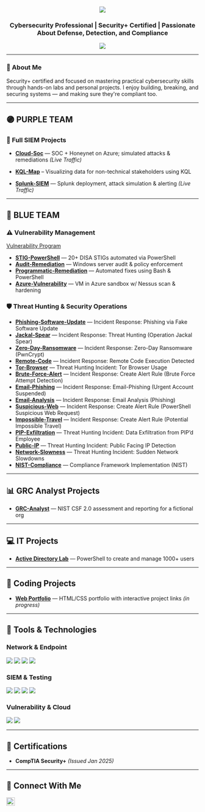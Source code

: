<h1 align="center">
  <img src="https://readme-typing-svg.herokuapp.com/?font=Righteous&size=35&color=FFA500&center=true&vCenter=true&width=500&height=70&duration=3000&lines=Howdy!+%F0%9F%91%8B;+I'm+Shakiya+Cole!" />
</h1>

<h3 align="center">Cybersecurity Professional | Security+ Certified | Passionate About Defense, Detection, and Compliance</h3>

<div align="center">
  <a href="#"><img src="https://img.shields.io/badge/-LinkedIn-0072b1?&style=for-the-badge&logo=linkedin&logoColor=white" /></a>
</div>

---

### 🔎 About Me
Security+ certified and focused on mastering practical cybersecurity skills through hands-on labs and personal projects. I enjoy building, breaking, and securing systems — and making sure they're compliant too.

---

## 🟣 PURPLE TEAM
### 🎯 Full SIEM Projects
- **[Cloud-Soc](https://github.com/Shakiyac/Cloud-Soc)** — SOC + Honeynet on Azure; simulated attacks & remediations *(Live Traffic)*
- **[KQL-Map](https://github.com/Shakiyac/kql-maps-non-tech/tree/main/KQL-Map-Why-KQL-Maps-Are-Essential-for-CEOs-and-Non-Tech-People-main)** – Visualizing data for non-technical stakeholders using KQL

- **[Splunk-SIEM](https://github.com/Shakiyac/Splunk-SIEM)** — Splunk deployment, attack simulation & alerting *(Live Traffic)*

---

## 🔵 BLUE TEAM
### ⚠️ Vulnerability Management
[Vulnerability Program](https://github.com/Shakiyac/nessus-vulnerability)

- **[STIG-PowerShell](https://github.com/Shakiyac/STIG-PowerShell)** — 20+ DISA STIGs automated via PowerShell
- **[Audit-Remediation](https://github.com/Shakiyac/Audit-Remediation)** — Windows server audit & policy enforcement
- **[Programmatic-Remediation](https://github.com/Shakiyac/Programmatic-Remediation)** — Automated fixes using Bash & PowerShell
- **[Azure-Vulnerability](https://github.com/Shakiyac/Azure-Vulnerability)** — VM in Azure sandbox w/ Nessus scan & hardening

### 🛡️ Threat Hunting & Security Operations
- **[Phishing-Software-Update](https://github.com/Shakiyac/Phishing-Software-Update)** — Incident Response: Phishing via Fake Software Update
- **[Jackal-Spear](https://github.com/Shakiyac/Jackal-Spear)** — Incident Response: Threat Hunting (Operation Jackal Spear)
- **[Zero-Day-Ransomware](https://github.com/Shakiyac/Zero-Day-Ransomware)** — Incident Response: Zero-Day Ransomware (PwnCrypt)
- **[Remote-Code](https://github.com/Shakiyac/Remote-Code)** — Incident Response: Remote Code Execution Detected
- **[Tor-Browser](https://github.com/Shakiyac/Tor-Browser)** — Threat Hunting Incident: Tor Browser Usage
- **[Brute-Force-Alert](https://github.com/Shakiyac/Brute-Force-Alert)** — Incident Response: Create Alert Rule (Brute Force Attempt Detection)
- **[Email-Phishing](https://github.com/Shakiyac/Email-Phishing)** — Incident Response: Email-Phishing (Urgent Account Suspended)
- **[Email-Analysis](https://github.com/Shakiyac/Email-Analysis)** — Incident Response: Email Analysis (Phishing)
- **[Suspicious-Web](https://github.com/Shakiyac/Suspicious-Web)** — Incident Response: Create Alert Rule (PowerShell Suspicious Web Request)
- **[Impossible-Travel](https://github.com/Shakiyac/Impossible-Travel)** — Incident Response: Create Alert Rule (Potential Impossible Travel)
- **[PIP-Exfiltration](https://github.com/Shakiyac/PIP-Exfiltration)** — Threat Hunting Incident: Data Exfiltration from PIP’d Employee
- **[Public-IP](https://github.com/Shakiyac/Public-IP)** — Threat Hunting Incident: Public Facing IP Detection
- **[Network-Slowness](https://github.com/Shakiyac/Network-Slowness)** — Threat Hunting Incident: Sudden Network Slowdowns
- **[NIST-Compliance](https://github.com/Shakiyac/NIST-Compliance)** — Compliance Framework Implementation (NIST)

---

## 📊 GRC Analyst Projects
- **[GRC-Analyst](https://github.com/Shakiyac/GRC-Analyst)** — NIST CSF 2.0 assessment and reporting for a fictional org

---

## 💻 IT Projects
- **[Active Directory Lab](https://github.com/Shakiyac/Active-Directory-Lab)** — PowerShell to create and manage 1000+ users

---

## 🤖 Coding Projects
- **[Web Portfolio](https://github.com/Shakiyac/Web-Portfolio)** — HTML/CSS portfolio with interactive project links *(in progress)*

---

## 🧰 Tools & Technologies
### Network & Endpoint
<div>
  <img src="https://img.shields.io/badge/-Active%20Directory-0078D4?&style=for-the-badge&logo=windows&logoColor=white" />
  <img src="https://img.shields.io/badge/-Wireshark-1679A7?&style=for-the-badge&logo=wireshark&logoColor=white" />
  <img src="https://img.shields.io/badge/-Microsoft_Defender_for_Endpoint-00A4EF?&style=for-the-badge&logo=microsoft&logoColor=white" />
  <img src="https://img.shields.io/badge/-Kali_Linux-557C89?&style=for-the-badge&logo=kalilinux&logoColor=white" />
</div>

### SIEM & Testing
<div>
  <img src="https://img.shields.io/badge/-Splunk-000000?&style=for-the-badge&logo=splunk&logoColor=white" />
  <img src="https://img.shields.io/badge/-Microsoft_Sentinel-00A4EF?&style=for-the-badge&logo=microsoft&logoColor=white" />
  <img src="https://img.shields.io/badge/-PowerShell-2E6DBF?&style=for-the-badge&logo=powershell&logoColor=white" />
  <img src="https://img.shields.io/badge/-Bash-4EAA25?&style=for-the-badge&logo=gnu-bash&logoColor=white" />
</div>

### Vulnerability & Cloud
<div>
  <img src="https://img.shields.io/badge/-Tenable-3E4D88?&style=for-the-badge&logo=tenable&logoColor=white" />
  <img src="https://img.shields.io/badge/-Microsoft_Azure-0078D4?&style=for-the-badge&logo=microsoftazure&logoColor=white" />
</div>

---

## 📜 Certifications
- **CompTIA Security+** *(Issued Jan 2025)*

---

## 🤝 Connect With Me
<a href="#"><img src="https://cdn.jsdelivr.net/npm/simple-icons@v3/icons/linkedin.svg" width="22px" alt="LinkedIn" /></a>
